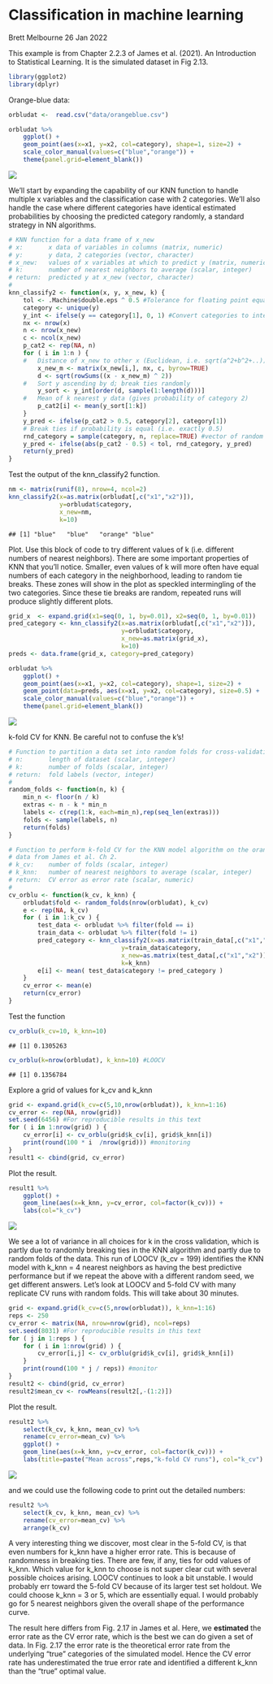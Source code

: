 Classification in machine learning
================
Brett Melbourne
26 Jan 2022

This example is from Chapter 2.2.3 of James et al. (2021). An
Introduction to Statistical Learning. It is the simulated dataset in Fig
2.13.

``` r
library(ggplot2)
library(dplyr)
```

Orange-blue data:

``` r
orbludat <-  read.csv("data/orangeblue.csv")

orbludat %>% 
    ggplot() +
    geom_point(aes(x=x1, y=x2, col=category), shape=1, size=2) +
    scale_color_manual(values=c("blue","orange")) +
    theme(panel.grid=element_blank())
```

![](03_3_classification_files/figure-gfm/unnamed-chunk-2-1.png)<!-- -->

We’ll start by expanding the capability of our KNN function to handle
multiple x variables and the classification case with 2 categories.
We’ll also handle the case where different categories have identical
estimated probabilities by choosing the predicted category randomly, a
standard strategy in NN algorithms.

``` r
# KNN function for a data frame of x_new
# x:       x data of variables in columns (matrix, numeric)
# y:       y data, 2 categories (vector, character)
# x_new:   values of x variables at which to predict y (matrix, numeric)
# k:       number of nearest neighbors to average (scalar, integer)
# return:  predicted y at x_new (vector, character)
#
knn_classify2 <- function(x, y, x_new, k) {
    tol <- .Machine$double.eps ^ 0.5 #Tolerance for floating point equality
    category <- unique(y)
    y_int <- ifelse(y == category[1], 0, 1) #Convert categories to integers
    nx <- nrow(x)
    n <- nrow(x_new)
    c <- ncol(x_new)
    p_cat2 <- rep(NA, n)
    for ( i in 1:n ) {
    #   Distance of x_new to other x (Euclidean, i.e. sqrt(a^2+b^2+..))
        x_new_m <- matrix(x_new[i,], nx, c, byrow=TRUE)
        d <- sqrt(rowSums((x - x_new_m) ^ 2))
    #   Sort y ascending by d; break ties randomly
        y_sort <- y_int[order(d, sample(1:length(d)))]
    #   Mean of k nearest y data (gives probability of category 2)
        p_cat2[i] <- mean(y_sort[1:k])
    }
    y_pred <- ifelse(p_cat2 > 0.5, category[2], category[1])
    # Break ties if probability is equal (i.e. exactly 0.5)
    rnd_category = sample(category, n, replace=TRUE) #vector of random labels
    y_pred <- ifelse(abs(p_cat2 - 0.5) < tol, rnd_category, y_pred)
    return(y_pred)
}
```

Test the output of the knn\_classify2 function.

``` r
nm <- matrix(runif(8), nrow=4, ncol=2)
knn_classify2(x=as.matrix(orbludat[,c("x1","x2")]),
              y=orbludat$category,
              x_new=nm, 
              k=10)
```

    ## [1] "blue"   "blue"   "orange" "blue"

Plot. Use this block of code to try different values of k
(i.e. different numbers of nearest neighbors). There are some important
properties of KNN that you’ll notice. Smaller, even values of k will
more often have equal numbers of each category in the neighborhood,
leading to random tie breaks. These zones will show in the plot as
speckled intermingling of the two categories. Since these tie breaks are
random, repeated runs will produce slightly different plots.

``` r
grid_x  <- expand.grid(x1=seq(0, 1, by=0.01), x2=seq(0, 1, by=0.01))
pred_category <- knn_classify2(x=as.matrix(orbludat[,c("x1","x2")]),
                               y=orbludat$category,
                               x_new=as.matrix(grid_x),
                               k=10)
preds <- data.frame(grid_x, category=pred_category)

orbludat %>% 
    ggplot() +
    geom_point(aes(x=x1, y=x2, col=category), shape=1, size=2) +
    geom_point(data=preds, aes(x=x1, y=x2, col=category), size=0.5) +
    scale_color_manual(values=c("blue","orange")) +
    theme(panel.grid=element_blank())
```

![](03_3_classification_files/figure-gfm/unnamed-chunk-5-1.png)<!-- -->

k-fold CV for KNN. Be careful not to confuse the k’s!

``` r
# Function to partition a data set into random folds for cross-validation
# n:       length of dataset (scalar, integer)
# k:       number of folds (scalar, integer)
# return:  fold labels (vector, integer)
# 
random_folds <- function(n, k) {
    min_n <- floor(n / k)
    extras <- n - k * min_n
    labels <- c(rep(1:k, each=min_n),rep(seq_len(extras)))
    folds <- sample(labels, n)
    return(folds)
}

# Function to perform k-fold CV for the KNN model algorithm on the orange-blue
# data from James et al. Ch 2.
# k_cv:    number of folds (scalar, integer)
# k_knn:   number of nearest neighbors to average (scalar, integer)
# return:  CV error as error rate (scalar, numeric)
#
cv_orblu <- function(k_cv, k_knn) {
    orbludat$fold <- random_folds(nrow(orbludat), k_cv)
    e <- rep(NA, k_cv)
    for ( i in 1:k_cv ) {
        test_data <- orbludat %>% filter(fold == i)
        train_data <- orbludat %>% filter(fold != i)
        pred_category <- knn_classify2(x=as.matrix(train_data[,c("x1","x2")]),
                               y=train_data$category,
                               x_new=as.matrix(test_data[,c("x1","x2")]),
                               k=k_knn)
        e[i] <- mean( test_data$category != pred_category )
    }
    cv_error <- mean(e)
    return(cv_error)
}
```

Test the function

``` r
cv_orblu(k_cv=10, k_knn=10)
```

    ## [1] 0.1305263

``` r
cv_orblu(k=nrow(orbludat), k_knn=10) #LOOCV
```

    ## [1] 0.1356784

Explore a grid of values for k\_cv and k\_knn

``` r
grid <- expand.grid(k_cv=c(5,10,nrow(orbludat)), k_knn=1:16)
cv_error <- rep(NA, nrow(grid))
set.seed(6456) #For reproducible results in this text
for ( i in 1:nrow(grid) ) {
    cv_error[i] <- cv_orblu(grid$k_cv[i], grid$k_knn[i])
    print(round(100 * i  /nrow(grid))) #monitoring
}
result1 <- cbind(grid, cv_error)
```

Plot the result.

``` r
result1 %>% 
    ggplot() +
    geom_line(aes(x=k_knn, y=cv_error, col=factor(k_cv))) +
    labs(col="k_cv")
```

![](03_3_classification_files/figure-gfm/unnamed-chunk-9-1.png)<!-- -->

We see a lot of variance in all choices for k in the cross validation,
which is partly due to randomly breaking ties in the KNN algorithm and
partly due to random folds of the data. This run of LOOCV (k\_cv = 199)
identifies the KNN model with k\_knn = 4 nearest neighbors as having the
best predictive performance but if we repeat the above with a different
random seed, we get different answers. Let’s look at LOOCV and 5-fold CV
with many replicate CV runs with random folds. This will take about 30
minutes.

``` r
grid <- expand.grid(k_cv=c(5,nrow(orbludat)), k_knn=1:16)
reps <- 250
cv_error <- matrix(NA, nrow=nrow(grid), ncol=reps)
set.seed(8031) #For reproducible results in this text
for ( j in 1:reps ) {
    for ( i in 1:nrow(grid) ) {
        cv_error[i,j] <- cv_orblu(grid$k_cv[i], grid$k_knn[i])
    }
    print(round(100 * j / reps)) #monitor
}
result2 <- cbind(grid, cv_error)
result2$mean_cv <- rowMeans(result2[,-(1:2)])
```

Plot the result.

``` r
result2 %>%
    select(k_cv, k_knn, mean_cv) %>%
    rename(cv_error=mean_cv) %>%
    ggplot() +
    geom_line(aes(x=k_knn, y=cv_error, col=factor(k_cv))) +
    labs(title=paste("Mean across",reps,"k-fold CV runs"), col="k_cv")
```

![](03_3_classification_files/figure-gfm/unnamed-chunk-11-1.png)<!-- -->

and we could use the following code to print out the detailed numbers:

``` r
result2 %>% 
    select(k_cv, k_knn, mean_cv) %>%
    rename(cv_error=mean_cv) %>%
    arrange(k_cv)
```

A very interesting thing we discover, most clear in the 5-fold CV, is
that even numbers for k\_knn have a higher error rate. This is because
of randomness in breaking ties. There are few, if any, ties for odd
values of k\_knn. Which value for k\_knn to choose is not super clear
cut with several possible choices arising. LOOCV continues to look a bit
unstable. I would probably err toward the 5-fold CV because of its
larger test set holdout. We could choose k\_knn = 3 or 5, which are
essentially equal. I would probably go for 5 nearest neighbors given the
overall shape of the performance curve.

The result here differs from Fig. 2.17 in James et al. Here, we
**estimated** the error rate as the CV error rate, which is the best we
can do given a set of data. In Fig. 2.17 the error rate is the
theoretical error rate from the underlying “true” categories of the
simulated model. Hence the CV error rate has underestimated the true
error rate and identified a different k\_knn than the “true” optimal
value.
